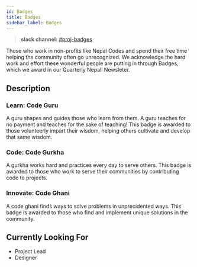 ```yaml
---
id: Badges
title: Badges
sidebar_label: Badges
---
```


> **slack channel:** [#proj-badges](https://nepalcodes.slack.com/archives/C011KKLPJHL)

Those who work in non-profits like Nepal Codes and spend their free time helping the
community often go unrecognized. We acknowledge the hard work and effort these wonderful
people are putting in through Badges, which we award in our Quarterly Nepali Newsleter.

## Description

### Learn: Code Guru
A guru shapes and guides those who learn from them. A guru teaches for no payment and
teaches for the sake of teaching! This badge is awarded to those volunteerly impart their
wisdom, helping others cultivate and develop that same wisdom.

### Code: Code Gurkha
A gurkha works hard and practices every day to serve others. This badge is awarded to
those who work to serve their communities by contributing code to projects.

### Innovate: Code Ghani
A code ghani finds ways to solve problems in unprecidented ways. This badge is
awarded to those who find and implement unique solutions in the community.

## Currently Looking For

* Project Lead
* Designer

